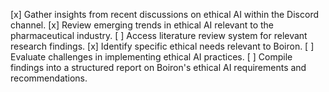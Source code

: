 [x] Gather insights from recent discussions on ethical AI within the Discord channel.
[x] Review emerging trends in ethical AI relevant to the pharmaceutical industry.
[ ] Access literature review system for relevant research findings.
[x] Identify specific ethical needs relevant to Boiron.
[ ] Evaluate challenges in implementing ethical AI practices.
[ ] Compile findings into a structured report on Boiron's ethical AI requirements and recommendations.